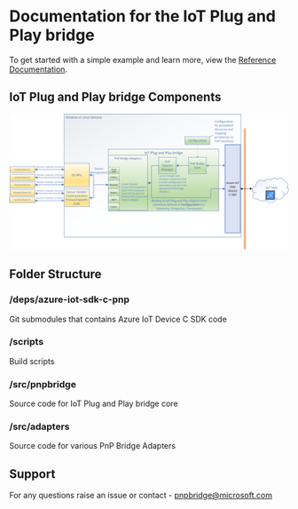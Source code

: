 
# Documentation for the IoT Plug and Play bridge

To get started with a simple example and learn more, view the [Reference Documentation](https://www.aka.ms/iot-pnp-bridge-docs).
## IoT Plug and Play bridge Components

![A diagram that outlines the structure of the IoT Plug and Play bridge. It consists of an adapter manager, and pnp bridge adapters that bind devices/peripherals to Azure Digital Twin Interfaces.](/pnpbridge/docs/Pictures/AzurePnPBridgeComponents.png)
## Folder Structure

### /deps/azure-iot-sdk-c-pnp

Git submodules that contains Azure IoT Device C SDK code

### /scripts

Build scripts

### /src/pnpbridge

Source code for IoT Plug and Play bridge core

### /src/adapters

Source code for various PnP Bridge Adapters

## Support

For any questions raise an issue or contact - [pnpbridge@microsoft.com](mailto:pnpbridge@microsoft.com)

